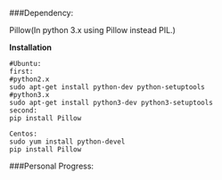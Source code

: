 ###Dependency: 

Pillow(In python 3.x using Pillow instead PIL.)

__Installation__

```
#Ubuntu:
first:
#python2.x
sudo apt-get install python-dev python-setuptools
#python3.x
sudo apt-get install python3-dev python3-setuptools
second:
pip install Pillow

Centos:
sudo yum install python-devel
pip install Pillow
```

###Personal Progress:

